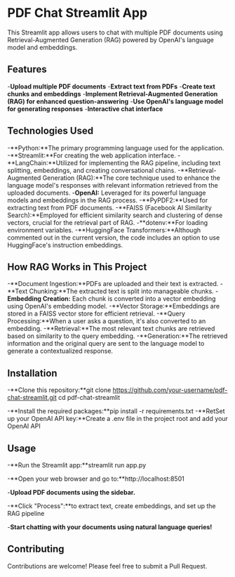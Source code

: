 # PDF Chat Streamlit App
This Streamlit app allows users to chat with multiple PDF documents using Retrieval-Augmented Generation (RAG) powered by OpenAI's language model and embeddings.

## Features

-**Upload multiple PDF documents**
-**Extract text from PDFs**
-**Create text chunks and embeddings**
-**Implement Retrieval-Augmented Generation (RAG) for enhanced question-answering**
-**Use OpenAI's language model for generating responses**
-**Interactive chat interface**

## Technologies Used

-**Python:**The primary programming language used for the application.
-**Streamlit:**For creating the web application interface.
-**LangChain:**Utilized for implementing the RAG pipeline, including text splitting, embeddings, and creating conversational chains.
-**Retrieval-Augmented Generation (RAG):**The core technique used to enhance the language model's responses with relevant information retrieved from the uploaded documents.
-**OpenAI:** Leveraged for its powerful language models and embeddings in the RAG process.
-**PyPDF2:**Used for extracting text from PDF documents.
-**FAISS (Facebook AI Similarity Search):**Employed for efficient similarity search and clustering of dense vectors, crucial for the retrieval part of RAG.
-**dotenv:**For loading environment variables.
-**HuggingFace Transformers:**Although commented out in the current version, the code includes an option to use HuggingFace's instruction embeddings.


## How RAG Works in This Project

-**Document Ingestion:**PDFs are uploaded and their text is extracted.
-**Text Chunking:**The extracted text is split into manageable chunks.
-**Embedding Creation:** Each chunk is converted into a vector embedding using OpenAI's embedding model.
-**Vector Storage:**Embeddings are stored in a FAISS vector store for efficient retrieval.
-**Query Processing:**When a user asks a question, it's also converted to an embedding.
-**Retrieval:**The most relevant text chunks are retrieved based on similarity to the query embedding.
-**Generation:**The retrieved information and the original query are sent to the language model to generate a contextualized response.

## Installation

-**Clone this repository:**git clone https://github.com/your-username/pdf-chat-streamlit.git
cd pdf-chat-streamlit

-**Install the required packages:**pip install -r requirements.txt
-**RetSet up your OpenAI API key:**Create a .env file in the project root and add your OpenAI API

## Usage

-**Run the Streamlit app:**streamlit run app.py

-**Open your web browser and go to:**http://localhost:8501

-**Upload PDF documents using the sidebar.**

-**Click "Process":**to extract text, create embeddings, and set up the RAG pipeline

-**Start chatting with your documents using natural language queries!**

## Contributing

Contributions are welcome! Please feel free to submit a Pull Request.